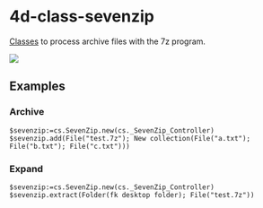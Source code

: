 # 4d-class-sevenzip
[Classes](https://github.com/miyako/4d-class-sevenzip/tree/main/Project/Sources/Classes) to process archive files with the 7z program.

![](https://github.com/miyako/4d-class-sevenzip/assets/1725068/4206daca-5722-4cf5-a41e-e6a4499ca551)

## Examples

### Archive

```4d
$sevenzip:=cs.SevenZip.new(cs._SevenZip_Controller)
$sevenzip.add(File("test.7z"); New collection(File("a.txt"); File("b.txt"); File("c.txt")))
```

### Expand

```4d
$sevenzip:=cs.SevenZip.new(cs._SevenZip_Controller)
$sevenzip.extract(Folder(fk desktop folder); File("test.7z"))
```
